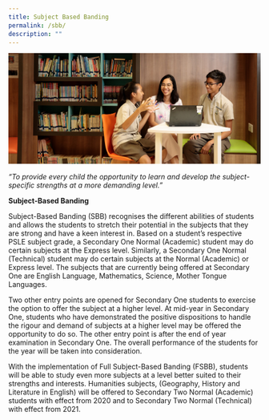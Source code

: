 ```yaml
---
title: Subject Based Banding
permalink: /sbb/
description: ""
---
```




![](/images/Subject-based-banding.jpg)

*“To provide every child the opportunity to learn and develop the subject-specific strengths at a more demanding level.”*

**Subject-Based Banding**

Subject-Based Banding (SBB) recognises the different abilities of students and allows the students to stretch their potential in the subjects that they are strong and have a keen interest in. Based on a student’s respective PSLE subject grade, a Secondary One Normal (Academic) student may do certain subjects at the Express level. Similarly, a Secondary One Normal (Technical) student may do certain subjects at the Normal (Academic) or Express level. The subjects that are currently being offered at Secondary One are English Language, Mathematics, Science, Mother Tongue Languages.

Two other entry points are opened for Secondary One students to exercise the option to offer the subject at a higher level. At mid-year in Secondary One, students who have demonstrated the positive dispositions to handle the rigour and demand of subjects at a higher level may be offered the opportunity to do so. The other entry point is after the end of year examination in Secondary One. The overall performance of the students for the year will be taken into consideration.

With the implementation of Full Subject-Based Banding (FSBB), students will be able to study even more subjects at a level better suited to their strengths and interests. Humanities subjects, (Geography, History and Literature in English) will be offered to Secondary Two Normal (Academic) students with effect from 2020 and to Secondary Two Normal (Technical) with effect from 2021.